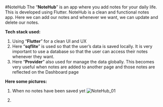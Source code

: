 #NoteHub
The “**NoteHub**” is an app where you add notes for your daily life. This is developed using Flutter. NoteHub is a clean and functional notes app. Here we can add our notes and whenever we want, we can update and delete our notes.

**Tech stack used:**
  1. Using “**Flutter**” for a clean UI and UX
  2. Here “**sqflite**” is used so that the user’s data is saved locally. It is very important to use a database so that the user can access their notes whenever they want.
  3. Here “**Provider**” also used for manage the data globally. This becomes very useful when notes are added to another page and those notes are reflected on the Dashboard page
     
**Here some pictures:**
  1. When no notes have been saved yet
     ![NoteHub_01](https://github.com/user-attachments/assets/73a7ec6a-9a7c-4776-b890-960b078409fc)

  2. 

